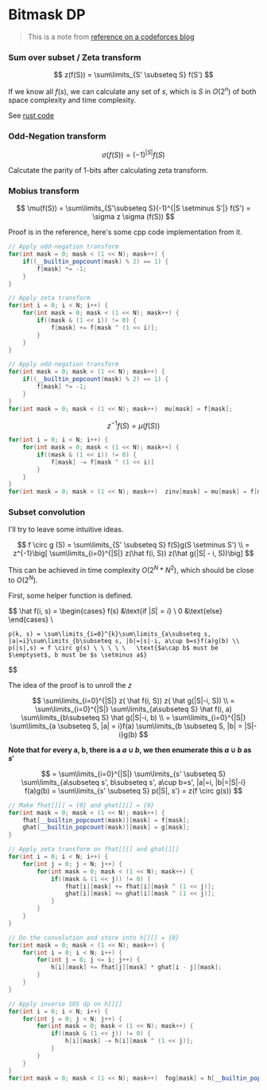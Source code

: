 # Bitmask DP

> This is a note from [reference on a codeforces blog](https://codeforces.com/blog/entry/72488)

### Sum over subset / Zeta transform
$$
    z(f(S)) = \sum\limits_{S' \subseteq S} f(S')
$$

If we know all $f(s)$, we can calculate any set of $s$, which is $S$ in $O(2^n)$ of both space complexity and time complexity.

See [rust code](../../rust/src/dp/bitmask_dp.rs)

### Odd-Negation transform

$$
    \sigma(f(S)) = (-1)^{|S|} f(S)
$$

Calcutate the parity of 1-bits after calculating zeta transform.

### Mobius transform

$$
    \mu(f(S)) = \sum\limits_{S'\subseteq S}(-1)^{|S \setminus S'|} f(S') = \sigma z \sigma (f(S))
$$

Proof is in the reference, here's some cpp code implementation from it.

```cpp
// Apply odd-negation transform
for(int mask = 0; mask < (1 << N); mask++) {
    if((__builtin_popcount(mask) % 2) == 1) {
        f[mask] *= -1;
    }
}

// Apply zeta transform
for(int i = 0; i < N; i++) {
    for(int mask = 0; mask < (1 << N); mask++) {
        if((mask & (1 << i)) != 0) {
            f[mask] += f[mask ^ (1 << i)];
        }
    }
}

// Apply odd-negation transform
for(int mask = 0; mask < (1 << N); mask++) {
    if((__builtin_popcount(mask) % 2) == 1) {
        f[mask] *= -1;
    }
}
for(int mask = 0; mask < (1 << N); mask++)  mu[mask] = f[mask];
```

$$
    z^{-1}f(S) = \mu(f(S))
$$

```cpp
for(int i = 0; i < N; i++) {
    for(int mask = 0; mask < (1 << N); mask++) {
        if((mask & (1 << i)) != 0) {
            f[mask] -= f[mask ^ (1 << i)]
        }
    }
}
for(int mask = 0; mask < (1 << N); mask++)  zinv[mask] = mu[mask] = f[mask]
```

### Subset convolution

I'll try to leave some intuitive ideas.

$$
    f \circ g (S) = \sum\limits_{S' \subseteq S} f(S)g(S \setminus S') \\
    = z^{-1}\big[ \sum\limits_{i=0}^{|S|} z(\hat f(i, S)) z(\hat g(|S| - i, S))\big]
$$

This can be achieved in time complexity $O(2^N * N^2)$, which should be close to $O(2^N)$.


First, some helper function is defined.

$$
    \hat f(i, s) = \begin{cases}
        f(s) &\text{if $|S| = i$} \\
        0 &\text{else}
    \end{cases} \\

    p(k, s) = \sum\limits_{i=0}^{k}\sum\limits_{a\subseteq s, |a|=i}\sum\limits_{b\subseteq s, |b|=|s|-i, a\cup b=s}f(a)g(b) \\
    p(|s|,s) = f \circ g(s) \ \ \ \ \   \text{$a\cap b$ must be $\emptyset$, b must be $s \setminus a$}
$$

The idea of the proof is to unroll the $z$

$$
    \sum\limits_{i=0}^{|S|} z( \hat f(i, S)) z( \hat g(|S|-i, S)) \\
    = \sum\limits_{i=0}^{|S|} \sum\limits_{a\subseteq S} \hat f(i, a) \sum\limits_{b\subseteq S} \hat g(|S|-i, b) \\
    =  \sum\limits_{i=0}^{|S|} \sum\limits_{a \subseteq S, |a| = i}f(a)  \sum\limits_{b \subseteq S, |b| = |S|-i}g(b)
$$

**Note that for every a, b, there is a $a \cup b$, we then enumerate this $a \cup b$ as $s'$**

$$
 = \sum\limits_{i=0}^{|S|} \sum\limits_{s' \subseteq S} \sum\limits_{a\subseteq s', b\subseteq s', a\cup b=s', |a|=i, |b|=|S|-i} f(a)g(b)
 = \sum\limits_{s' \subseteq S} p(|S|, s') = z(f \circ g(s))
$$

```cpp
// Make fhat[][] = {0} and ghat[][] = {0}
for(int mask = 0; mask < (1 << N); mask++) {
    fhat[__builtin_popcount(mask)][mask] = f[mask];
    ghat[__builtin_popcount(mask)][mask] = g[mask];
}

// Apply zeta transform on fhat[][] and ghat[][]
for(int i = 0; i < N; i++) {
    for(int j = 0; j < N; j++) {
        for(int mask = 0; mask < (1 << N); mask++) {
            if((mask & (1 << j)) != 0) {
                fhat[i][mask] += fhat[i][mask ^ (1 << j)];
                ghat[i][mask] += ghat[i][mask ^ (1 << j)];
            }
        }
    }
}

// Do the convolution and store into h[][] = {0}
for(int mask = 0; mask < (1 << N); mask++) {
    for(int i = 0; i < N; i++) {
        for(int j = 0; j <= i; j++) {
            h[i][mask] += fhat[j][mask] * ghat[i - j][mask];
        } 
    }
}

// Apply inverse SOS dp on h[][]
for(int i = 0; i < N; i++) {
    for(int j = 0; j < N; j++) {
        for(int mask = 0; mask < (1 << N); mask++) {
            if((mask & (1 << j)) != 0) {
                h[i][mask] -= h[i][mask ^ (1 << j)];
            }
        }
    }
}
for(int mask = 0; mask < (1 << N); mask++)  fog[mask] = h[__builtin_popcount(mask)][mask];
```